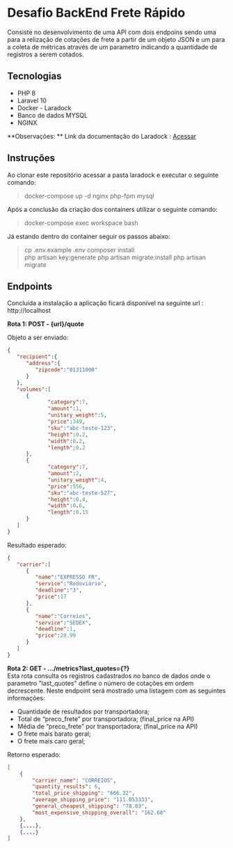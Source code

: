 # Desafio BackEnd Frete Rápido  
Consiste no desenvolvimento de uma API com dois endpoins sendo uma para a relização de cotações de frete a partir de um objeto JSON e um para a coleta de métricas através de um parametro indicando a quantidade de registros a serem cotados. 

## Tecnologias  

 - PHP 8
 - Laravel 10
 - Docker - Laradock
 - Banco de dados MYSQL
 - NGINX  

 **Observações: ** Link da documentação do Laradock : [Acessar](https://laradock.io/getting-started/)

## Instruções
Ao clonar este repositório acessar a pasta laradock e executar o seguinte comando:

>  docker-compose up -d nginx php-fpm mysql

Após a conclusão da criação dos containers utilizar o seguinte comando:

> docker-compose exec workspace bash  

Já estando dentro do container seguir os passos abaixo:

> cp .env.example .env
> composer install  
> php artisan key:generate
> php artisan migrate:install
> php artisan migrate
  
  ## Endpoints
Concluída a instalação a aplicação ficará disponível na seguinte url : http://localhost

**Rota 1: POST - {url}/quote**

Objeto a ser enviado:

```json  
{
   "recipient":{
      "address":{
         "zipcode":"01311000"
      }
   },
   "volumes":[
      {
	         "category":7,
	         "amount":1,
	         "unitary_weight":5,
	         "price":349,
	         "sku":"abc-teste-123",
	         "height":0.2,
	         "width":0.2,
	         "length":0.2
      },
      {
	         "category":7,
	         "amount":2,
	         "unitary_weight":4,
	         "price":556,
	         "sku":"abc-teste-527",
	         "height":0.4,
	         "width":0.6,
	         "length":0.15
      }
   ]
}
```  
Resultado esperado:  
```json  
{
   "carrier":[
      {
         "name":"EXPRESSO FR",
         "service":"Rodoviário",
         "deadline":"3",
         "price":17
      },
      {
         "name":"Correios",
         "service":"SEDEX",
         "deadline":1,
         "price":20.99
      }
   ]
}
``` 

**Rota 2: GET - .../metrics?last_quotes={?}**  
Esta rota consulta os registros cadastrados no banco de dados onde o parametro "last_quotes" define o número de cotações em ordem decrescente. 
Neste endpoint será mostrado uma listagem com as seguintes informações:

- Quantidade de resultados por transportadora;
- Total de “preco_frete” por transportadora; (final_price na API)
- Média de “preco_frete” por transportadora; (final_price na API)
- O frete mais barato geral;
- O frete mais caro geral;

Retorno esperado:  
```json  
[
	{
		"carrier_name": "CORREIOS",
		"quantity_results": 6,
		"total_price_shipping": "666.32",
		"average_shipping_price": "111.053333",
		"general_cheapest_shipping": "78.03",
		"most_expensive_shipping_overall": "162.68"
	},
    {....}, 
    {....}
]
```


